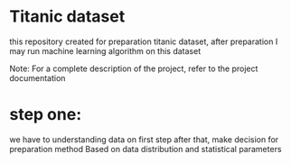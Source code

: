 # Titanic dataset
this repository created for preparation titanic dataset, after preparation I may run machine learning algorithm on this dataset

Note: For a complete description of the project, refer to the project documentation

# step one:
we have to understanding data on first step
after that, make decision for preparation method
Based on data distribution and statistical parameters
